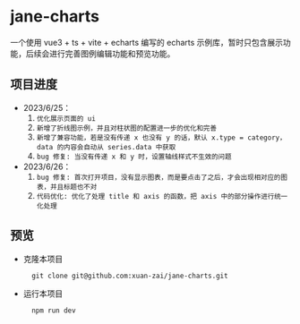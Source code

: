 # jane-charts

一个使用 vue3 + ts + vite + echarts 编写的 echarts 示例库，暂时只包含展示功能，后续会进行完善图例编辑功能和预览功能。

## 项目进度
- 2023/6/25：
  1. `优化展示页面的 ui`
  2. `新增了折线图示例，并且对柱状图的配置进一步的优化和完善`
  3. `新增了兼容功能，若是没有传递 x 也没有 y 的话，默认 x.type = category，data 的内容会自动从 series.data 中获取`
  4. `bug 修复: 当没有传递 x 和 y 时，设置轴线样式不生效的问题`
- 2023/6/26：
  1. `bug 修复: 首次打开项目，没有显示图表，而是要点击了之后，才会出现相对应的图表，并且标题也不对`
  2. `代码优化: 优化了处理 title 和 axis 的函数，把 axis 中的部分操作进行统一化处理`

## 预览

- 克隆本项目
  ```
    git clone git@github.com:xuan-zai/jane-charts.git
  ```
  
- 运行本项目
  ```
    npm run dev
  ```